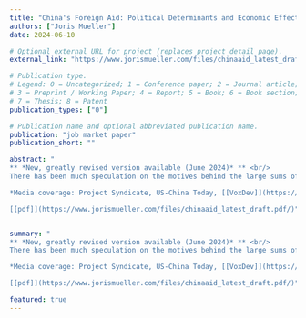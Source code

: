 ```yaml
--- 
title: "China's Foreign Aid: Political Determinants and Economic Effects"
authors: ["Joris Mueller"]
date: 2024-06-10

# Optional external URL for project (replaces project detail page).
external_link: "https://www.jorismueller.com/files/chinaaid_latest_draft.pdf"

# Publication type.
# Legend: 0 = Uncategorized; 1 = Conference paper; 2 = Journal article;
# 3 = Preprint / Working Paper; 4 = Report; 5 = Book; 6 = Book section;
# 7 = Thesis; 8 = Patent
publication_types: ["0"]

# Publication name and optional abbreviated publication name.
publication: "job market paper"
publication_short: ""

abstract: "
** *New, greatly revised version available (June 2024)* ** <br/>
There has been much speculation on the motives behind the large sums of foreign aid some countries provide to other countries. I address this question in the context of China, which is arguably the largest, most controversial, and most poorly understood donor. Using unique micro data, I find that the Chinese state's goal of domestic political stability drives a significant share of its aid allocation. I first document that in response to labor unrest in China, infrastructure aid contracts are allocated to state-owned firms in the affected areas, resulting in increased employment and future stability. Through existing connections between recipient countries and these firms, local unrest in China also significantly affects the allocation of Chinese aid to recipients. Finally, I exploit this granular variation to develop a novel shift-share instrument for identifying the causal effects of Chinese aid on recipients. I find large positive short-term effects on GDP but few signs of economic growth, household consumption or employment resulting from Chinese aid in the long term. <br/>

*Media coverage: Project Syndicate, US-China Today, [[VoxDev]](https://voxdev.org/topic/institutions-political-economy/chinese-foreign-aid-can-self-interest-benefit-recipients)* <br/>

[[pdf]](https://www.jorismueller.com/files/chinaaid_latest_draft.pdf/)"


summary: "
** *New, greatly revised version available (June 2024)* ** <br/>
There has been much speculation on the motives behind the large sums of foreign aid some countries provide to other countries. I address this question in the context of China, which is arguably the largest, most controversial, and most poorly understood donor. Using unique micro data, I find that the Chinese state's goal of domestic political stability drives a significant share of its aid allocation. I first document that in response to labor unrest in China, infrastructure aid contracts are allocated to state-owned firms in the affected areas, resulting in increased employment and future stability. Through existing connections between recipient countries and these firms, local unrest in China also significantly affects the allocation of Chinese aid to recipients. Finally, I exploit this granular variation to develop a novel shift-share instrument for identifying the causal effects of Chinese aid on recipients. I find large positive short-term effects on GDP but few signs of economic growth, household consumption or employment resulting from Chinese aid in the long term. <br/>

*Media coverage: Project Syndicate, US-China Today, [[VoxDev]](https://voxdev.org/topic/institutions-political-economy/chinese-foreign-aid-can-self-interest-benefit-recipients)* <br/>

[[pdf]](https://www.jorismueller.com/files/chinaaid_latest_draft.pdf/)"

featured: true
---
```


